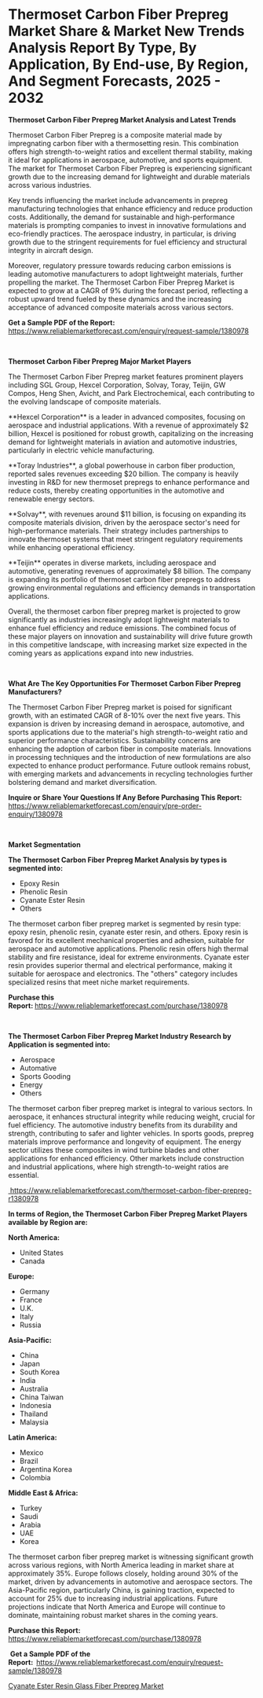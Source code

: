 <p><h1>Thermoset Carbon Fiber Prepreg Market Share & Market New Trends Analysis Report By Type, By Application, By End-use, By Region, And Segment Forecasts, 2025 - 2032</h1></p><p><strong>Thermoset Carbon Fiber Prepreg Market Analysis and Latest Trends</strong></p>
<p><p>Thermoset Carbon Fiber Prepreg is a composite material made by impregnating carbon fiber with a thermosetting resin. This combination offers high strength-to-weight ratios and excellent thermal stability, making it ideal for applications in aerospace, automotive, and sports equipment. The market for Thermoset Carbon Fiber Prepreg is experiencing significant growth due to the increasing demand for lightweight and durable materials across various industries.</p><p>Key trends influencing the market include advancements in prepreg manufacturing technologies that enhance efficiency and reduce production costs. Additionally, the demand for sustainable and high-performance materials is prompting companies to invest in innovative formulations and eco-friendly practices. The aerospace industry, in particular, is driving growth due to the stringent requirements for fuel efficiency and structural integrity in aircraft design.</p><p>Moreover, regulatory pressure towards reducing carbon emissions is leading automotive manufacturers to adopt lightweight materials, further propelling the market. The Thermoset Carbon Fiber Prepreg Market is expected to grow at a CAGR of 9% during the forecast period, reflecting a robust upward trend fueled by these dynamics and the increasing acceptance of advanced composite materials across various sectors.</p></p>
<p><strong>Get a Sample PDF of the Report:&nbsp;</strong> <a href="https://www.reliablemarketforecast.com/enquiry/request-sample/1380978?utm_campaign=1108&utm_medium=2&utm_source=Github&utm_content=ia&utm_term=01022025&utm_id=thermoset-carbon-fiber-prepreg">https://www.reliablemarketforecast.com/enquiry/request-sample/1380978</a></p>
<p>&nbsp;</p>
<p><strong>Thermoset Carbon Fiber Prepreg Major Market Players</strong></p>
<p><p>The Thermoset Carbon Fiber Prepreg market features prominent players including SGL Group, Hexcel Corporation, Solvay, Toray, Teijin, GW Compos, Heng Shen, Avicht, and Park Electrochemical, each contributing to the evolving landscape of composite materials.</p><p>**Hexcel Corporation** is a leader in advanced composites, focusing on aerospace and industrial applications. With a revenue of approximately $2 billion, Hexcel is positioned for robust growth, capitalizing on the increasing demand for lightweight materials in aviation and automotive industries, particularly in electric vehicle manufacturing.</p><p>**Toray Industries**, a global powerhouse in carbon fiber production, reported sales revenues exceeding $20 billion. The company is heavily investing in R&D for new thermoset prepregs to enhance performance and reduce costs, thereby creating opportunities in the automotive and renewable energy sectors.</p><p>**Solvay**, with revenues around $11 billion, is focusing on expanding its composite materials division, driven by the aerospace sector's need for high-performance materials. Their strategy includes partnerships to innovate thermoset systems that meet stringent regulatory requirements while enhancing operational efficiency.</p><p>**Teijin** operates in diverse markets, including aerospace and automotive, generating revenues of approximately $8 billion. The company is expanding its portfolio of thermoset carbon fiber prepregs to address growing environmental regulations and efficiency demands in transportation applications.</p><p>Overall, the thermoset carbon fiber prepreg market is projected to grow significantly as industries increasingly adopt lightweight materials to enhance fuel efficiency and reduce emissions. The combined focus of these major players on innovation and sustainability will drive future growth in this competitive landscape, with increasing market size expected in the coming years as applications expand into new industries.</p></p>
<p>&nbsp;</p>
<p><strong>What Are The Key Opportunities For Thermoset Carbon Fiber Prepreg Manufacturers?</strong></p>
<p><p>The Thermoset Carbon Fiber Prepreg market is poised for significant growth, with an estimated CAGR of 8-10% over the next five years. This expansion is driven by increasing demand in aerospace, automotive, and sports applications due to the material's high strength-to-weight ratio and superior performance characteristics. Sustainability concerns are enhancing the adoption of carbon fiber in composite materials. Innovations in processing techniques and the introduction of new formulations are also expected to enhance product performance. Future outlook remains robust, with emerging markets and advancements in recycling technologies further bolstering demand and market diversification.</p></p>
<p><strong>Inquire or Share Your Questions If Any Before Purchasing This Report:</strong> <a href="https://www.reliablemarketforecast.com/enquiry/pre-order-enquiry/1380978?utm_campaign=1108&utm_medium=2&utm_source=Github&utm_content=ia&utm_term=01022025&utm_id=thermoset-carbon-fiber-prepreg">https://www.reliablemarketforecast.com/enquiry/pre-order-enquiry/1380978</a></p>
<p>&nbsp;</p>
<p><strong>Market Segmentation</strong></p>
<p><strong>The Thermoset Carbon Fiber Prepreg Market Analysis by types is segmented into:</strong></p>
<p><ul><li>Epoxy Resin</li><li>Phenolic Resin</li><li>Cyanate Ester Resin</li><li>Others</li></ul></p>
<p><p>The thermoset carbon fiber prepreg market is segmented by resin type: epoxy resin, phenolic resin, cyanate ester resin, and others. Epoxy resin is favored for its excellent mechanical properties and adhesion, suitable for aerospace and automotive applications. Phenolic resin offers high thermal stability and fire resistance, ideal for extreme environments. Cyanate ester resin provides superior thermal and electrical performance, making it suitable for aerospace and electronics. The "others" category includes specialized resins that meet niche market requirements.</p></p>
<p><strong>Purchase this Report:&nbsp;</strong><a href="https://www.reliablemarketforecast.com/purchase/1380978?utm_campaign=1108&utm_medium=2&utm_source=Github&utm_content=ia&utm_term=01022025&utm_id=thermoset-carbon-fiber-prepreg">https://www.reliablemarketforecast.com/purchase/1380978</a></p>
<p>&nbsp;</p>
<p><strong>The Thermoset Carbon Fiber Prepreg Market Industry Research by Application is segmented into:</strong></p>
<p><ul><li>Aerospace</li><li>Automative</li><li>Sports Gooding</li><li>Energy</li><li>Others</li></ul></p>
<p><p>The thermoset carbon fiber prepreg market is integral to various sectors. In aerospace, it enhances structural integrity while reducing weight, crucial for fuel efficiency. The automotive industry benefits from its durability and strength, contributing to safer and lighter vehicles. In sports goods, prepreg materials improve performance and longevity of equipment. The energy sector utilizes these composites in wind turbine blades and other applications for enhanced efficiency. Other markets include construction and industrial applications, where high strength-to-weight ratios are essential.</p></p>
<p><a href="https://www.reliablemarketforecast.com/thermoset-carbon-fiber-prepreg-r1380978?utm_campaign=1108&utm_medium=2&utm_source=Github&utm_content=ia&utm_term=01022025&utm_id=thermoset-carbon-fiber-prepreg">&nbsp;https://www.reliablemarketforecast.com/thermoset-carbon-fiber-prepreg-r1380978</a></p>
<p><strong>In terms of Region, the Thermoset Carbon Fiber Prepreg Market Players available by Region are:</strong></p>
<p>
    <p> <strong> North America: </strong>
        <ul>
            <li>United States</li>
            <li>Canada</li>
        </ul>
        </p> 
    <p> <strong> Europe: </strong>
        <ul>
            <li>Germany</li>
            <li>France</li>
            <li>U.K.</li>
            <li>Italy</li>
            <li>Russia</li>
        </ul>
        </p> 
    <p> <strong> Asia-Pacific: </strong>
        <ul>
            <li>China</li>
            <li>Japan</li>
            <li>South Korea</li>
            <li>India</li>
            <li>Australia</li>
            <li>China Taiwan</li>
            <li>Indonesia</li>
            <li>Thailand</li>
            <li>Malaysia</li>
        </ul>
        </p> 
    <p> <strong> Latin America: </strong>
        <ul>
            <li>Mexico</li>
            <li>Brazil</li>
            <li>Argentina Korea</li>
            <li>Colombia</li>
        </ul>
        </p> 
    <p> <strong> Middle East & Africa: </strong>
        <ul>
            <li>Turkey</li>
            <li>Saudi</li>
            <li>Arabia</li>
            <li>UAE</li>
            <li>Korea</li>
        </ul>
    </p>
    </p>
<p><p>The thermoset carbon fiber prepreg market is witnessing significant growth across various regions, with North America leading in market share at approximately 35%. Europe follows closely, holding around 30% of the market, driven by advancements in automotive and aerospace sectors. The Asia-Pacific region, particularly China, is gaining traction, expected to account for 25% due to increasing industrial applications. Future projections indicate that North America and Europe will continue to dominate, maintaining robust market shares in the coming years.</p></p>
<p><strong>Purchase this Report: </strong><a href="https://www.reliablemarketforecast.com/purchase/1380978?utm_campaign=1108&utm_medium=2&utm_source=Github&utm_content=ia&utm_term=01022025&utm_id=thermoset-carbon-fiber-prepreg">https://www.reliablemarketforecast.com/purchase/1380978</a></p>
<p>&nbsp;<strong>Get a Sample PDF of the Report:&nbsp;&nbsp;</strong><a href="https://www.reliablemarketforecast.com/enquiry/request-sample/1380978?utm_campaign=1108&utm_medium=2&utm_source=Github&utm_content=ia&utm_term=01022025&utm_id=thermoset-carbon-fiber-prepreg">https://www.reliablemarketforecast.com/enquiry/request-sample/1380978</a></p>
<p><strong></strong></p>
<p><p><a href="https://github.com/CliffMedina6/Market-Research-Report-List-7/blob/main/cyanate-ester-resin-glass-fiber-prepreg-market.md?utm_campaign=1108&utm_medium=2&utm_source=Github&utm_content=ia&utm_term=01022025&utm_id=thermoset-carbon-fiber-prepreg">Cyanate Ester Resin Glass Fiber Prepreg Market</a></p></p>
